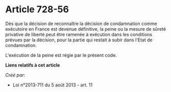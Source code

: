 # Article 728-56

Dès que la décision de reconnaître la décision de condamnation comme exécutoire en France est devenue définitive, la peine ou
la mesure de sûreté privative de liberté peut être ramenée à exécution dans les conditions prévues par la décision, pour la
partie qui restait à subir dans l'Etat de condamnation. 

L'exécution de la peine est régie par le présent code.

**Liens relatifs à cet article**

_Créé par_:

  - Loi n°2013-711 du 5 août 2013 - art. 11
